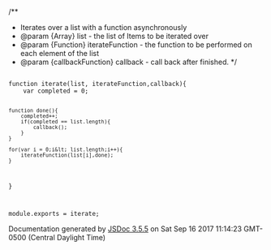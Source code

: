 <!DOCTYPE html>
<html lang="en">

<body>

<div id="main">

/**
 * Iterates over a list with a function asynchronously
 * @param {Array} list - the list of Items to be iterated over
 * @param {Function} iterateFunction - the function to be performed on each element of the list
 * @param {callbackFunction} callback - call back after finished.
 */
 <code>
function iterate(list, iterateFunction,callback){
    var completed = 0;

    function done(){
        completed++;
        if(completed == list.length){
            callback();
        }
    }

    for(var i = 0;i&lt; list.length;i++){
        iterateFunction(list[i],done);
    }
}

module.exports = iterate;</code>
        </article>
    </section>




</div>


<footer>
    Documentation generated by <a href="https://github.com/jsdoc3/jsdoc">JSDoc 3.5.5</a> on Sat Sep 16 2017 11:14:23 GMT-0500 (Central Daylight Time)
</footer>

</body>
</html>

